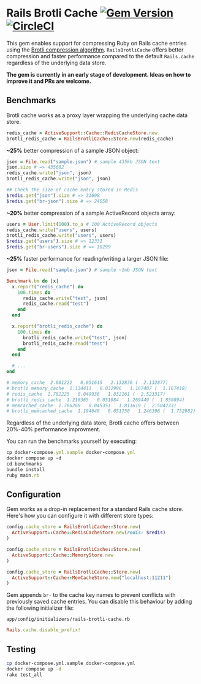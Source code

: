 # Rails Brotli Cache [![Gem Version](https://badge.fury.io/rb/rails-brotli-cache.svg)](https://badge.fury.io/rb/rails-brotli-cache) [![CircleCI](https://circleci.com/gh/pawurb/rails-brotli-cache.svg?style=svg)](https://circleci.com/gh/pawurb/rails-brotli-cache)

This gem enables support for compressing Ruby on Rails cache entries using the [Brotli compression algorithm](https://github.com/google/brotli). `RailsBrotliCache` offers better compression and faster performance compared to the default `Rails.cache` regardless of the underlying data store.

**The gem is currently in an early stage of development. Ideas on how to improve it and PRs are welcome.**

## Benchmarks

Brotli cache works as a proxy layer wrapping the underlying cache data store.

```ruby
redis_cache = ActiveSupport::Cache::RedisCacheStore.new
brotli_redis_cache = RailsBrotliCache::Store.new(redis_cache)
```

**~25%** better compression of a sample JSON object:

```ruby
json = File.read("sample.json") # sample 435kb JSON text
json.size # => 435662
redis_cache.write("json", json)
brotli_redis_cache.write("json", json)

## Check the size of cache entry stored in Redis
$redis.get("json").size # => 31698
$redis.get("br-json").size # => 24058
```

**~20%** better compression of a sample ActiveRecord objects array:

```ruby
users = User.limit(100).to_a # 100 ActiveRecord objects
redis_cache.write("users", users)
brotli_redis_cache.write("users", users)
$redis.get("users").size # => 12331
$redis.get("br-users").size # => 10299
```

**~25%** faster performance for reading/writing a larger JSON file:

```ruby
json = File.read("sample.json") # sample ~1mb JSON text

Benchmark.bm do |x|
  x.report("redis_cache") do
    100.times do
      redis_cache.write("test", json)
      redis_cache.read("test")
    end
  end

  x.report("brotli_redis_cache") do
    100.times do
      brotli_redis_cache.write("test", json)
      brotli_redis_cache.read("test")
    end
  end

  # ...
end

# memory_cache  2.081221   0.051615   2.132836 (  2.132877)
# brotli_memory_cache  1.134411   0.032996   1.167407 (  1.167418)
# redis_cache  1.782225   0.049936   1.832161 (  2.523317)
# brotli_redis_cache  1.218365   0.051084   1.269449 (  1.850894)
# memcached_cache  1.766268   0.045351   1.811619 (  2.504233)
# brotli_memcached_cache  1.194646   0.051750   1.246396 (  1.752982)
```

Regardless of the underlying data store, Brotli cache offers between 20%-40% performance improvment.

You can run the benchmarks yourself by executing:

```ruby
cp docker-compose.yml.sample docker-compose.yml
docker compose up -d
cd benchmarks
bundle install
ruby main.rb
```

## Configuration

Gem works as a drop-in replacement for a standard Rails cache store. Here's how you can configure it with different store types:

```ruby
config.cache_store = RailsBrotliCache::Store.new(
  ActiveSupport::Cache::RedisCacheStore.new(redis: $redis)
)
```

```ruby
config.cache_store = RailsBrotliCache::Store.new(
  ActiveSupport::Cache::MemoryStore.new
)
```

```ruby
config.cache_store = RailsBrotliCache::Store.new(
  ActiveSupport::Cache::MemCacheStore.new("localhost:11211")
)
```

Gem appends `br-` to the cache key names to prevent conflicts with previously saved cache entries. You can disable this behaviour by adding the following initializer file:

`app/config/initializers/rails-brotli-cache.rb`

```ruby
Rails.cache.disable_prefix!
```

## Testing

```bash
cp docker-compose.yml.sample docker-compose.yml
docker compose up -d
rake test_all
```
